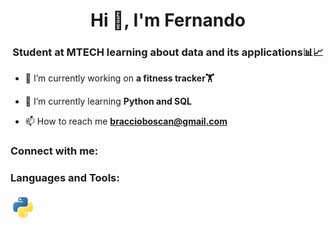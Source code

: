 <h1 align="center">Hi 👋, I'm Fernando</h1>
<h3 align="center">Student at MTECH learning about data and its applications📊📈</h3>

- 🔭 I’m currently working on **a fitness tracker🏋️**

- 🌱 I’m currently learning **Python and SQL**

- 📫 How to reach me **braccioboscan@gmail.com**

<h3 align="left">Connect with me:</h3>
<p align="left">
</p>

<h3 align="left">Languages and Tools:</h3>
<p align="left"> <a href="https://www.python.org" target="_blank" rel="noreferrer"> <img src="https://raw.githubusercontent.com/devicons/devicon/master/icons/python/python-original.svg" alt="python" width="40" height="40"/> </a> </p>
